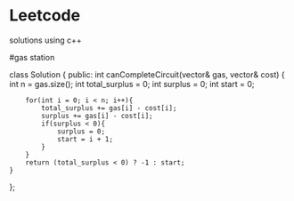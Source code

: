 # Leetcode
solutions using c++

#gas station


class Solution {
public:
    int canCompleteCircuit(vector<int>& gas, vector<int>& cost) {
        int n = gas.size();
        int total_surplus = 0;
        int surplus = 0;
        int start = 0;
        
        for(int i = 0; i < n; i++){
            total_surplus += gas[i] - cost[i];
            surplus += gas[i] - cost[i];
            if(surplus < 0){
                surplus = 0;
                start = i + 1;
            }
        }
        return (total_surplus < 0) ? -1 : start;
    }
};
